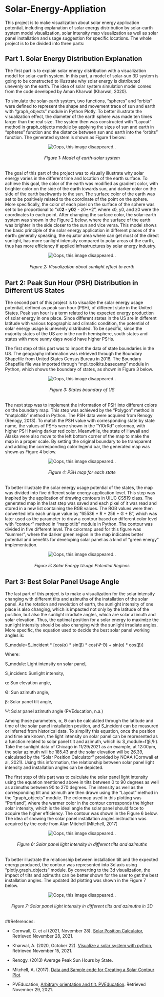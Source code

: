 # Solar-Energy-Appliation

This project is to make visualization about solar energy application potential, including explanation of solar energy distribution by solar-earth system model visualization, solar intensity map visualization as well as solar panel installation and usage suggestion for specific locations. The whole project is to be divided into three parts:

## Part 1. Solar Energy Distribution Explanation

The first part is to explain solar energy distribution with a visualization model for solar-earth system. In this part, a model of solar-sun 3D system is going to be constructed to illustrate why solar energy is distributed unevenly on the earth. The idea of solar system simulation model comes from the code developed by Aman Kharwal (Kharwal, 2020).

To simulate the solar-earth system, two functions, “spheres” and “orbits” were defined to represent the shape and movement trace of sun and earth with “graph_objects” module in Python Plotly. To better illustrate the visualization effect, the diameter of the earth sphere was made ten times larger than the real size. The system then was constructed with “Layout” method in graph_objects module by applying the sizes of sun and earth in “spheres” function and the distance between sun and earth into the “orbits” function. The generated system is shown as Figure 1 below:

<p align="center">
  <img src="https://github.com/yuehaoshi/myFiles/blob/main/WebPics/Solar%20Visualization%20Project/SolarVis1.png" alt="Oops, this image disappeared.."/>
</p>
<h6 align="center">Figure 1: Model of earth-solar system</h6>

The goal of this part of the project was to visually illustrate why solar energy varies in the different time and location of the earth surface. To achieve this goal, the color of the earth was modified as gradient color, with brighter color on the side of the earth towards sun, and darker color on the side of the earth backwards to the sun. The surface color of the earth was set to be positively related to the coordinate of the point on the sphere. More specifically, the color of each pixel on the surface of the sphere was set to be proportional to “x0**2 - y0**2 - z0**2”, where x0, y0, and z0 were the coordinates to each point. After changing the surface color, the solar-earth system was shown in the Figure 2 below, where the surface of the earth was brighter in the side closer to the sun and vice versa. This model shows the basic principle of the solar energy application in different places of the earth: generally speaking, the equator area where can get most of the direct sunlight, has more sunlight intensity compared to polar areas of the earth, thus has more efficiency if applied infrastructures by solar energy industry.

<p align="center">
  <img src="https://github.com/yuehaoshi/myFiles/blob/main/WebPics/Solar%20Visualization%20Project/SolarVis2.png" alt="Oops, this image disappeared.."/>
</p>
<h6 align="center">Figure 2: Visualization about sunlight effect to earth</h6>

## Part 2: Peak Sun Hour (PSH) Distribution in Different US States

The second part of this project is to visualize the solar energy usage potential, defined as peak sun hour (PSH), of different state in the United States. Peak sun hour is a term related to the expected energy production of solar energy in one place. Since different states in the US are in different latitude with various topographic and climatic condition, the potential of solar energy usage is unevenly distributed. To be specific, since the majority states of the US are in the north hemisphere, south states and states with more sunny days would have higher PSHs.

The first step of this part was to import the data of state boundaries in the US. The geography information was retrieved through the Boundary Shapefile from United States Census Bureau in 2018. The Boundary Shapefile file was imported through “mpl_toolkits.basecamp” module in Python, which shows the boundary of states, as shown in Figure 3 below.

<p align="center">
  <img src="https://github.com/yuehaoshi/myFiles/blob/main/WebPics/Solar%20Visualization%20Project/SolarVis3.png" alt="Oops, this image disappeared.."/>
</p>
<h6 align="center">Figure 3: States boundary of US</h6>

The next step was to implement the information of PSH into different colors on the boundary map. This step was achieved by the “Polygon” method in “matplotlib” method in Python. The PSH data were acquired from Renogy (Renogy, 2013). To match the PSH value with corresponding state by state name, the values of PSHs were shown in the “YlOrRd” colormap, with higher PSH having darker red color. Meanwhile, the state of Hawaii and Alaska were also move to the left bottom corner of the map to make the map in a proper scale. By setting the original boundary to be transparent and adding the corresponding color legend bar, the generated map was shown as Figure 4 below.

<p align="center">
  <img src="https://github.com/yuehaoshi/myFiles/blob/main/WebPics/Solar%20Visualization%20Project/SolarVis4.png" alt="Oops, this image disappeared.."/>
</p>
<h6 align="center">Figure 4: PSH map for each state</h6>

To better illustrate the solar energy usage potential of the states, the map was divided into five different solar energy application level. This step was inspired by the application of drawing contours in UIUC CS519 class. The generated map in the last step was saved and each pixel of it was read and stored in a new list containing the RGB values. The RGB values were then converted into each unique value by “65536 * R + 256 * G + B”, which was later used as the parameter to draw a contour based on different color level with “contour” method in “matplotlib” module in Python. The contour was divided in five different level. The colormap used for this figure was “summer”, where the darker green region in the map indicates better potential and benefits for developing solar panel as a kind of “green energy” implementation.

<p align="center">
  <img src="https://github.com/yuehaoshi/myFiles/blob/main/WebPics/Solar%20Visualization%20Project/SolarVis5.png" alt="Oops, this image disappeared.."/>
</p>
<h6 align="center">Figure 5: Solar Energy Usage Potential Regions</h6>

## Part 3: Best Solar Panel Usage Angle

The last part of this project is to make a visualization for the solar intensity changing with different tilts and azimuths of the installation of the solar panel. As the rotation and revolution of earth, the sunlight intensity of one place is also changing, which is impacted not only by the latitude of the position, but also the sunlight irradiate angles, which are solar azimuth and solar elevation. Thus, the optimal position for a solar energy to maximize the sunlight intensity should be also changing with the sunlight irradiate angles. More specific, the equation used to decide the best solar panel working angles is:

S_module=S_incident * [cos⁡(α) * sin⁡(β) * cos⁡(Ψ-Θ) + sin⁡(α) * cos⁡(β)]

Where:

S_module: Light intensity on solar panel,

S_incident: Sunlight intensity,

α: Sun elevation angle,

Θ: Sun azimuth angle,

β: Solar panel tilt angle,

Ψ: Solar panel azimuth angle (PVEducation, n.a.)

Among those parameters, α, Θ can be calculated through the latitude and time of the solar panel installation position, and S_incident can be measured or inferred from historical data. To simplify this equation, once the position and time are known, the light intensity on solar panel can be represented as a function related to solar panel tilt and azimuth, which is: S_module=f(β,Ψ). Take the sunlight data of Chicago in 11/29/2021 as an example, at 12:00pm, the solar azimuth will be 185.43 and the solar elevation will be 26.39, calculated by the “Solar Position Calculator” provided by NOAA (Cornwall et al, 2021). Using this information, the relationship between solar panel light intensity and installation angles can be depicted.

The first step of this part was to calculate the solar panel light intensity using the equation mentioned above in tilts between 0 to 90 degrees as well as azimuths between 90 to 270 degrees. The intensity as well as the corresponding tilt and azimuth are then drawn using the “Layout” method in the “graph_objects” module. The colormap used in this plotting was “Portland”, where the warmer color in the contour corresponds the higher solar intensity, which is the ideal angle the solar panel should face to acquire the higher efficiency. The contour was shown in the Figure 6 below. The idea of showing the solar panel installation angles instruction was acquired by the code from Alan Mitchell (Mitchell, 2017)

<p align="center">
  <img src="https://github.com/yuehaoshi/myFiles/blob/main/WebPics/Solar%20Visualization%20Project/SolarVis6.png" alt="Oops, this image disappeared.."/>
</p>
<h6 align="center">Figure 6: Solar panel light intensity in different tilts and azimuths</h6>

To better illustrate the relationship between installation tilt and the expected energy produced, the contour was represented into 3d axis using “plotly.graph_objects” module. By converting to the 3d visualization, the impact of tilts and azimuths can be better shown for the user to get the best installation angles. The updated 3d plotting was shown in the Figure 7 below.

<p align="center">
  <img src="https://github.com/yuehaoshi/myFiles/blob/main/WebPics/Solar%20Visualization%20Project/SolarVis7.png" alt="Oops, this image disappeared.."/>
</p>
<h6 align="center">Figure 7: Solar panel light intensity in different tilts and azimuths in 3D</h6>

##References:
- Cornwall, C. et al (2021, November 28). [Solar Position Calculator](https://gml.noaa.gov/grad/solcalc/azel.html), Retrieved November 28, 2021.

- Kharwal, A. (2020, October 22). [Visualize a solar system with python](https://thecleverprogrammer.com/2020/10/07/visualize-a-solar-system-with-python/), Retrieved November 15, 2021.

- Renogy. (2013) Average Peak Sun Hours by State.

- Mitchell, A. (2017). [Data and Sample code for Creating a Solar Contour Plot](https://miscellaneous-analysis-north-project-documentation.readthedocs.io/en/latest/solar-contour-plot.html).

- PVEducation, [Arbitrary orientation and tilt. PVEducation](https://www.pveducation.org/pvcdrom/properties-of-sunlight/arbitrary-orientation-and-tilt). Retrieved November 29, 2021.
